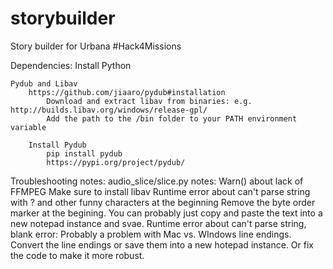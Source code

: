 # storybuilder
Story builder for Urbana #Hack4Missions

Dependencies:
	Install Python

	Pydub and Libav
		https://github.com/jiaaro/pydub#installation
			Download and extract libav from binaries: e.g. http://builds.libav.org/windows/release-gpl/
			Add the path to the /bin folder to your PATH environment variable

		Install Pydub
			pip install pydub
			https://pypi.org/project/pydub/


Troubleshooting notes:
	audio_slice/slice.py notes:
		Warn() about lack of FFMPEG
			Make sure to install libav
		Runtime error about can't parse string with ? and other funny characters at the beginning
			Remove the byte order marker at the begining. You can probably just copy and paste the text into a new notepad instance and svae.
		Runtime error about can't parse string, blank error:
			Probably a problem with Mac vs. WIndows line endings. Convert the line endings or save them into a new hotepad instance. Or fix the code to make it more robust.
